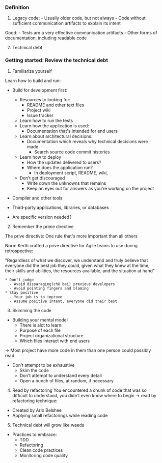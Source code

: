 ### Definition
  1. Legacy code:
    - Usually older code, but not always
    - Code without sufficient communication artifacts to explain its intent

  Good:
    - Tests are a very effective communication artifacts
    - Other forms of documentation, including readable code

  2. Technical debt

### Getting started: Review the technical debt
  1. Familiarize yourself

  Learn how to build and run:

  * Build for development first:
    - Resources to looking for:
      + README and other text files
      + Project wiki
      + Issue tracker
    - Learn how to run the tests
    - Learn how the application is used:
      + Documentation that's intended for end users
    - Learn about architectural decisions:
      + Documentation which reveals why technical decisions were made
        + Search source code commit histories
    - Learn how to deploy
      + How the updates delivered to users?
      + Where does the application run?
        + In deployment script, README, wiki,
    - Don't get discouraged
      + Write down the unknowns that remains
      + Keep an eyes out for answers as you're working on the project


  * Compiler and other tools
  * Third-party applications, libraries, or databases
  * Are specific version needed?

  2. Remember the prime directive

  The prive directive: One rule that's more important than all others

  Norm Kerth crafted a prive directive for Agile teams to use during retrospective:

  "Regardless of what we discover, we understand and truly believe that everyone
    did the best job they could, given what they knew at the time, their skills
    and abilities, the resources available, and the situation at hand"

    * Don't judge
      - Avoid disparaging(chê bai) previous developers
      - Avoid pointing fingers and blaming
    * Stay positive
      - Your job is to improve
      - Assume positive intent, everyone did their best

  3. Skimming the code

  * Building your mental model
    -  There is alot to learn:
      + Purpose of each file
      + Project organizational structure
      + Which files interact with end users

-> Most project have more code in them than one person could possibly read.
  * Don't attempt to be exhaustive
    - Skim the code
    - Don't attempt to understand every detail
    - Open a bunch of files,  at random, if necessary

  4. Read by refactoring
  You encountered a chunk of code that was so difficult to understand, you didn't
  even know where to begin -> read by refactoring technique:


  - Created by Arlo Belshee
  - Applying small refactorings while reading code

  5. Technical debt will grow like weeds

  * Practices to embrace:
    - TDD
    - Refactoring
    - Clean code practices
    - Monitoring code quality









